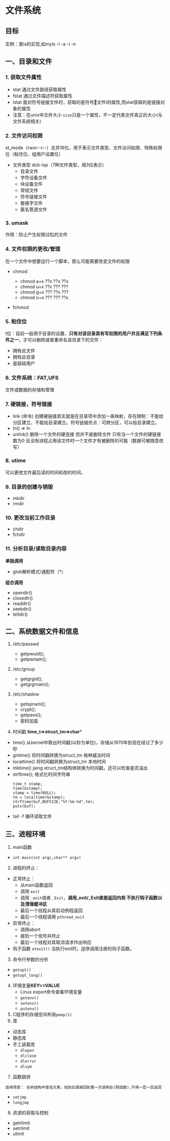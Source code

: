 # 文件系统

## 目标

实例：类ls的实现,如myls -l -a -i -n

## 一、目录和文件

### 1. 获取文件属性

- stat 通过文件路径获取属性
- fstat 通过文件描述符获取属性
- lstat 面对符号链接文件时，获取的是符号🔗文件l的属性,而stat获取的是链接对象的属性
- 注意：在unix中文件大小 `size`只是一个属性，不一定代表文件真正的大小(与文件系统相关)

### 2. 文件访问权限

st_mode（rwxr--r--）总共16位，用于表示文件类型、文件访问权限、特殊权限位（粘住位、组用户设置位）

- 文件类型 dcb-lsp（7种文件类型，用3位表示）
  - 目录文件
  - 字符设备文件
  - 块设备文件
  - 常规文件
  - 符号链接文件
  - 套接字文件
  - 匿名管道文件

### 3. umask

  作用：防止产生权限过松的文件

### 4. 文件权限的更改/管理

  在一个文件中想要运行一个脚本，那么可能需要改变文件的权限

- chmod

  - chmod a+x ??x ??x ??x
  - chmod u+x ??x ??? ???
  - chmod g+x ??? ??x ???
  - chmod o+x ??? ??? ??x
- fchmod

### 5. 粘住位

  t位：目前一般用于目录的设置，**只有对该目录具有写权限的用户并且满足下列条件之一**，才可以删除或者重命名该目录下的文件：

- 拥有此文件
- 拥有此目录
- 是超级用户

### 6. 文件系统：FAT,UFS

  文件或数据的存储和管理

### 7. 硬链接，符号链接

- link (命令) 创建硬链接其实就是在目录项中添加一条映射，存在限制：不能给分区建立，不能给目录建立。符号链接优点：可跨分区，可以给目录建立。
- ln() => ln
- unlink() 删除一个文件的硬连接 但并不是删除文件 只有当一个文件的硬链接数为0 且没有进程占用该文件时一个文件才有被删除的可能（数据可被随意改写）

### 8. utime

  可以更改文件最后读的时间和改的时间。

### 9. 目录的创建与销毁

- mkdir
- rmdir

### 10. 更改当前工作目录

- chdir
- fchdir

### 11. 分析目录/读取目录内容

**单独调用**

- glob解析模式/通配符（*）

**组合调用**

- opendir()
- closedir()
- readdir()
- seekdir()
- telldir()

## 二、系统数据文件和信息

1. /etc/passwd

   - getpwuid();
   - getpwnam();
2. /etc/group

   - getgrgid();
   - getgrgrnam();
3. /etc/shadow

   - getspnam();
   - crypt();
   - getpass();
   - 密码加盐
4. 时间戳
   **time_t=>struct_tm=>char***

- time() 从kernel中取出时间戳(以秒为单位)，存储从1970年到现在经过了多少秒
- gntime() 将时间戳转换为struct_tm 格林威治时间
- localtime() 将时间戳转换为struct_tm 本地时间
- mktime() jaing struct_tm结构体转换为时间戳，还可以检查是否溢出
- strftime(); 格式化时间字符串
  ```
  time_t stamp;
  time(&stamp);
  stamp = time(NULL);
  tm = localtime(&stamp);
  strftime(buf,BUFSIZE,"%Y-%m-%d",tm);
  puts(buf);
  ```
- tail -f 循环读取文件

## 三、进程环境

1. main函数

- `int main(int argc,char** argv)`

2. 进程的终止：

- 正常终止：
  - 从main函数返回
  - 调用 `exit`
  - 调用 `_exit`或者 `_Exit`，**调用_exit/_Exit直接返回内核  不执行钩子函数以及清理缓冲区**
  - 最后一个线程从其启动例程返回
  - 最后一个线程调用 `pthread_exit`
- 异常终止：
  - 调用abort
  - 接到一个信号并终止
  - 最后一个线程对其取消请求作出响应
- 钩子函数 `atexit()`
  当执行exit时，逆序调用注册的钩子函数。

3. 命令行参数的分析

- `getopt()`
- `getopt_long()`

4. 环境变量**KEY==VALUE**
   - Linux export命令查看环境变量
   - `getenv()`
   - `setenv()`
   - `putenv()`
5. C程序的存储空间布局`pmap(1)`
6. 库

- 动态库
- 静态库
- 手工装载库
  - `dlopen`
  - `dlclose`
  - `dlerror`
  - `dlsym`

7. 函数跳转

```
适用场景： 在树结构中查找元素，找到后直接回到第一次调用处(跨函数),不用一层一层返回
```

- `setjmp`
- `longjmp`

8. 资源的获取与控制

- getrlimit
- setrlimit
- ulimit
